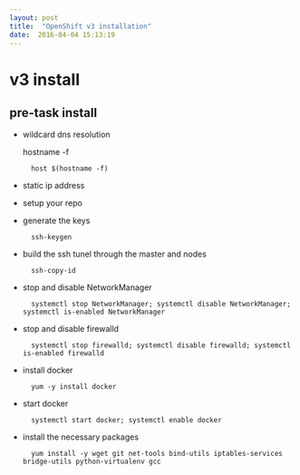 ```yaml
---
layout: post
title:  "OpenShift v3 installation"
date:  2016-04-04 15:13:19
---
```


# v3 install

## pre-task install

* wildcard dns resolution

    hostname -f

        host $(hostname -f)

* static ip address

* setup your repo

* generate the keys
	
        ssh-keygen

* build the ssh tunel through the master and nodes

        ssh-copy-id

* stop and disable NetworkManager
	
        systemctl stop NetworkManager; systemctl disable NetworkManager; systemctl is-enabled NetworkManager

* stop and disable firewalld

        systemctl stop firewalld; systemctl disable firewalld; systemctl is-enabled firewalld

* install docker

        yum -y install docker

* start docker 
	
        systemctl start docker; systemctl enable docker

* install the necessary packages

        yum install -y wget git net-tools bind-utils iptables-services bridge-utils python-virtualenv gcc

